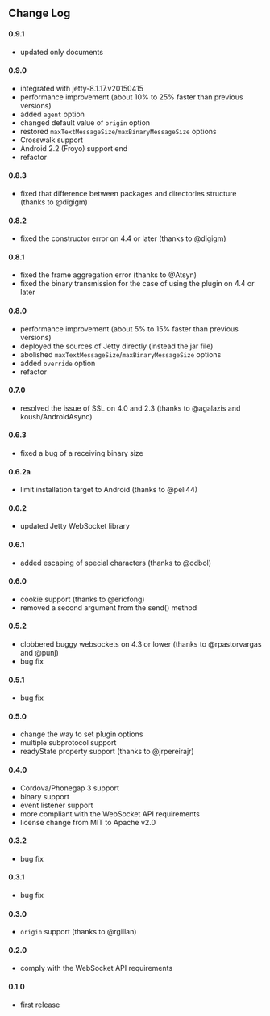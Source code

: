 ## Change Log
#### 0.9.1
* updated only documents  

#### 0.9.0
* integrated with jetty-8.1.17.v20150415  
* performance improvement (about 10% to 25% faster than previous versions)  
* added `agent` option  
* changed default value of `origin` option  
* restored `maxTextMessageSize`/`maxBinaryMessageSize` options  
* Crosswalk support  
* Android 2.2 (Froyo) support end  
* refactor  

#### 0.8.3
* fixed that difference between packages and directories structure (thanks to @digigm)  

#### 0.8.2
* fixed the constructor error on 4.4 or later (thanks to @digigm)  

#### 0.8.1
* fixed the frame aggregation error (thanks to @Atsyn)  
* fixed the binary transmission for the case of using the plugin on 4.4 or later  

#### 0.8.0
* performance improvement (about 5% to 15% faster than previous versions)  
* deployed the sources of Jetty directly (instead the jar file)  
* abolished `maxTextMessageSize`/`maxBinaryMessageSize` options  
* added `override` option  
* refactor  

#### 0.7.0
* resolved the issue of SSL on 4.0 and 2.3 (thanks to @agalazis and koush/AndroidAsync)  

#### 0.6.3
* fixed a bug of a receiving binary size  

#### 0.6.2a
* limit installation target to Android (thanks to @peli44)  

#### 0.6.2
* updated Jetty WebSocket library  

#### 0.6.1
* added escaping of special characters (thanks to @odbol)  

#### 0.6.0
* cookie support (thanks to @ericfong)  
* removed a second argument from the send() method  

#### 0.5.2
* clobbered buggy websockets on 4.3 or lower (thanks to @rpastorvargas and @punj)  
* bug fix  

#### 0.5.1
* bug fix  

#### 0.5.0
* change the way to set plugin options  
* multiple subprotocol support  
* readyState property support (thanks to @jrpereirajr)  

#### 0.4.0
* Cordova/Phonegap 3 support  
* binary support  
* event listener support  
* more compliant with the WebSocket API requirements  
* license change from MIT to Apache v2.0  

#### 0.3.2
* bug fix  

#### 0.3.1
* bug fix  

#### 0.3.0
* `origin` support (thanks to @rgillan)  

#### 0.2.0
* comply with the WebSocket API requirements  

#### 0.1.0
* first release  

